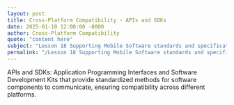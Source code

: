 ```yaml
---
layout: post
title: Cross-Platform Compatibility - APIs and SDKs
date: 2025-01-10 12:00:00 -0000
author: Cross-Platform Compatibility
quote: "content here"
subject: "Lesson 18 Supporting Mobile Software standards and specifications"
permalink: "/Lesson 18 Supporting Mobile Software standards and specifications/Cross-Platform Compatibility/Cross-Platform Compatibility - APIs and SDKs"
---
```


APIs and SDKs: Application Programming Interfaces and Software Development Kits that provide standardized methods for software components to communicate, ensuring compatibility across different platforms.
